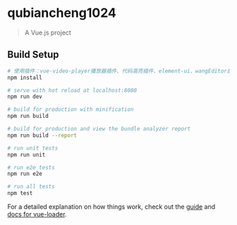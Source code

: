 # qubiancheng1024

> A Vue.js project

## Build Setup

``` bash
# 使用插件：vue-video-player播放器插件、代码高亮插件、element-ui、wangEditor后台文本编辑器插件
npm install

# serve with hot reload at localhost:8080
npm run dev

# build for production with minification
npm run build

# build for production and view the bundle analyzer report
npm run build --report

# run unit tests
npm run unit

# run e2e tests
npm run e2e

# run all tests
npm test
```

For a detailed explanation on how things work, check out the [guide](http://vuejs-templates.github.io/webpack/) and [docs for vue-loader](http://vuejs.github.io/vue-loader).
